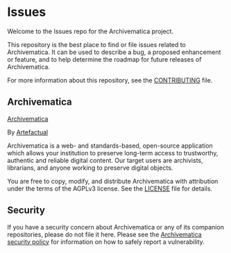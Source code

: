 # Issues
Welcome to the Issues repo for the Archivematica project.  

This repository is the best place to find or file issues related to Archivematica.  It can be used to describe a bug, a proposed enhancement or feature, and to help determine the roadmap for future releases of Archivematica.

For more information about this repository, see the [CONTRIBUTING](CONTRIBUTING.md) file.

## Archivematica
[Archivematica](https://www.archivematica.org/)

By [Artefactual](https://www.artefactual.com/)

Archivematica is a web- and standards-based, open-source application which allows your institution to preserve long-term access to trustworthy, authentic and reliable digital content.
Our target users are archivists, librarians, and anyone working to preserve digital objects.

You are free to copy, modify, and distribute Archivematica with attribution under the terms of the AGPLv3 license.
See the [LICENSE](LICENSE) file for details.

## Security

If you have a security concern about Archivematica or any of its companion
repositories, please do not file it here. Please see the [Archivematica security policy](https://github.com/artefactual/archivematica/security/policy)
for information on how to safely report a vulnerability.

